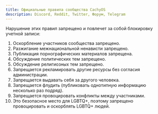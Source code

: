 ```yaml
---
title: Официальные правила сообщества CachyOS
description: Discord, Reddit, Twitter, Форум, Telegram
---
```


Нарушение этих правил запрещено и повлечет за собой блокировку учетной записи:

1. Оскорбление участников сообщества запрещено.
2. Разжигание межнациональной ненависти запрещено.
3. Публикация порнографических материалов запрещена.
4. Обсуждение политических тем запрещено.
5. Обсуждение религиозных тем запрещено.
6. Запрещается рекламировать другие ресурсы без согласия администрации.
7. Запрещается выдавать себя за другого человека.
8. Запрещается флудить (публиковать однотипную информацию несколько раз подряд).
9. Запрещается провоцировать конфликты между участниками.
10. Это безопасное место для LGBTQ+, поэтому запрещено провоцировать и оскорблять LGBTQ+ людей.
